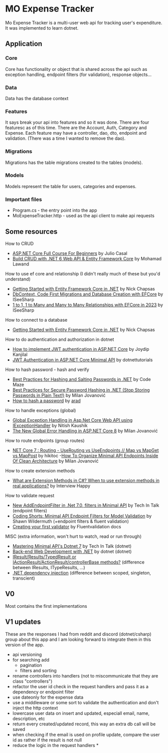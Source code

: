 # MO Expense Tracker

Mo Expense Tracker is a multi-user web api for tracking user's expenditure. It was implemented to learn dotnet.

## Application

### Core

Core has functionality or object that is shared across the api such as exception handling, endpoint filters (for validation), response objects...

### Data

Data has the database context

### Features

It says break your api into features and so it was done. There are four featuresc as of this time. There are the Account, Auth, Category and Expense. Each feature may have a controller, dao, dto, endpoint and validation. (There was a time I wanted to remove the dao).

### Migrations

Migrations has the table migrations created to the tables (models).

### Models

Models represent the table for users, categories and expenses.

### Important files

- Program.cs - the entry point into the app
- MoExpenseTracker.http - used as the api client to make api requests

## Some resources

How to CRUD

- [ASP.NET Core Full Course For Beginners](https://www.youtube.com/watch?v=AhAxLiGC7Pc) by Julio Casal
- [Build CRUD with .NET 6 Web API & Entity Framework Core](https://www.youtube.com/watch?v=wtFs4356xp4) by Mohamad Lawand

How to use ef core and relationship (I didn't really much of these but you'd understand)

- [Getting Started with Entity Framework Core in .NET](https://www.youtube.com/watch?v=2t88FOeQ898) by Nick Chapsas
- [DbContext, Code First Migrations and Database Creation with EFCore](https://www.youtube.com/watch?v=A4tpHy__LN0) by ISeeSharp
- [1 to 1, 1 to Many and Many to Many Relationships with EFCore in 2023](https://www.youtube.com/watch?v=9sXXfq0GDYI) by ISeeSharp

How to connect to a database

- [Getting Started with Entity Framework Core in .NET](https://www.youtube.com/watch?v=2t88FOeQ898) by Nick Chapsas

How to do authentication and authorization in dotnet

- [How to implement JWT authentication in ASP.NET Core](https://www.infoworld.com/article/2336284/how-to-implement-jwt-authentication-in-aspnet-core.html) by Joydip Kanjilal
- [JWT Authentication in ASP.NET Core Minimal API](https://dotnettutorials.net/lesson/jwt-authentication-in-asp-net-core-minimal-api) by dotnettutorials

How to hash password - hash and verify

- [Best Practices for Hashing and Salting Passwords in .NET](https://www.youtube.com/watch?v=Sh_PxjTmBug) by Code Maze
- [Best Practices for Secure Password Hashing in .NET (Stop Storing Passwords in Plain Text!)](https://www.youtube.com/watch?v=J4ix8Mhi3rs) by Milan Jovanović
- [How to hash a password](https://stackoverflow.com/questions/4181198/how-to-hash-a-password/73125177#73125177) by [arad](https://stackoverflow.com/users/7734384/arad)

How to handle exceptions (global)

- [Global Exception Handling in Asp.Net Core Web API using IExceptionHandler](https://www.youtube.com/watch?v=bEYlNuwTSms) by Nitish Kaushik
- [The New Global Error Handling in ASP.NET Core 8](https://www.youtube.com/watch?v=uOEDM0c9BNI) by Milan Jovanović

How to route endpoints (group routes)

- [NET Core 7 : Routing - UseRouting vs UseEndpoints // Map vs MapGet vs MapPost](https://www.youtube.com/watch?v=NCZzYxzHrN8) by hikitoc -[How To Organize Minimal API Endpoints Inside Of Clean Architecture](https://www.youtube.com/watch?v=GCuVC_qDOV4) by Milan Jovanović

How to create extension methods

- [What are Extension Methods in C#? When to use extension methods in real applications?](https://www.youtube.com/watch?v=JDNPJyiu3Ec) by Interview Happy

How to validate request

- [New AddEndpointFilter in .Net 7.0, filters in Minimal API](https://www.youtube.com/watch?v=rOr-7sNKUds) by Tech In Talk (endpoint filters)
- [Coding Shorts: Minimal API Endpoint Filters for Model Validation](https://www.youtube.com/watch?v=_S-r6SxLGn4) by Shawn Wildermuth (+endpoint filters & fluent validation)
- [Creating your first validator](https://docs.fluentvalidation.net/en/latest/start.html) by Fluentvalidation docs

MISC (extra information, won't hurt to watch, read or run through)

- [Mastering Minimal API's Dotnet 7](https://www.youtube.com/playlist?list=PLlfN4N9fXldtMXcDqtJFstYVtjX_Xt-gY) by Tech In Talk (dotnet)
- [Back-end Web Development with .NET](https://www.youtube.com/playlist?list=PLdo4fOcmZ0oWunQnm3WnZxJrseIw2zSAk) by dotnet (dotnet)
- [IResult/Results/TypedResult or IActionResult/ActionResult/controllerBase methods?](https://www.reddit.com/r/dotnet/comments/172wumc/iresultresultstypedresult_or/) (difference between IResults, ITypeResults, ...)
- [.NET dependency injection](https://learn.microsoft.com/en-us/dotnet/core/extensions/dependency-injection#service-lifetimes) (difference between scoped, singleton, transcient)

## V0

Most contains the first implementations

## V1 updates

These are the responses I had from reddit and discord (dotnet/csharp) group about this app and I am looking forward to integrate them in this version of the app.

- api versioning
- for searching add
  - pagination
  - filters and sorting
- rename controllers into handlers (not to miscommunicate that they are class "controllers")
- refactor the user id check in the request handlers and pass it as a dependency or endpoint filter
- use dateonly for the expense data
- use a middleware or some sort to validate the authentication and don't inject the http context
- lowercase user data on insert and updated, especiall email, name, description, etc
- return every created/updated record, this way an extra db call will be saved
- when checking if the email is used on profile update, compare the user id as rather if the result is not null
- reduce the logic in the request handlers \*
